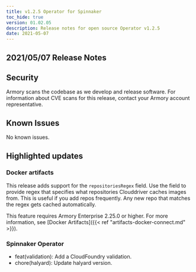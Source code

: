 ```yaml
---
title: v1.2.5 Operator for Spinnaker
toc_hide: true
version: 01.02.05
description: Release notes for open source Operator v1.2.5
date: 2021-05-07
---
```


## 2021/05/07 Release Notes

## Security

Armory scans the codebase as we develop and release software. For information about CVE scans for this release, contact your Armory account representative.

## Known Issues
No known issues.

## Highlighted updates

### Docker artifacts

This release adds support for the `repositoriesRegex` field. Use the field to provide regex that specifies what repositories Clouddriver caches images from. This is useful if you add repos frequently. Any new repo that matches the regex gets cached automatically.

This feature requires Armory Enterprise 2.25.0 or higher. For more information, see [Docker Artifacts]({{< ref "artifacts-docker-connect.md" >}}).

### Spinnaker Operator

* feat(validation): Add a CloudFoundry validation.
* chore(halyard): Update halyard version.
